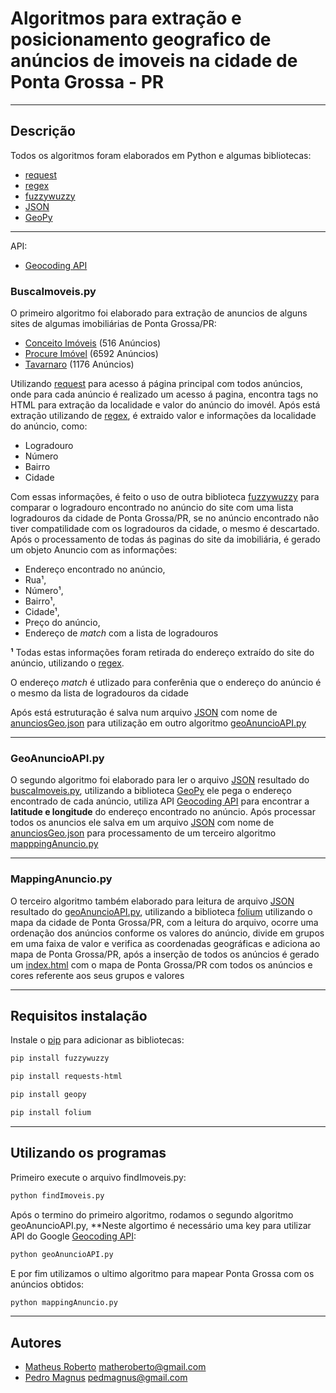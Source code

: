 # Algoritmos para extração e posicionamento geografico de anúncios de imoveis na cidade de Ponta Grossa - PR
___
## Descrição

Todos os algoritmos foram elaborados em Python e algumas bibliotecas:
* [request](http://docs.python-requests.org/pt_BR/latest/)
* [regex](https://docs.python.org/3/library/re.html)
* [fuzzywuzzy](https://chairnerd.seatgeek.com/fuzzywuzzy-fuzzy-string-matching-in-python/)
* [JSON](http://json.org)
* [GeoPy](https://geopy.readthedocs.io/en/stable/)
___
API:
* [Geocoding API](https://developers.google.com/maps/documentation/geocoding/start)
### BuscaImoveis.py
O primeiro algoritmo foi elaborado para extração de anuncios de alguns sites de algumas imobiliárias de Ponta Grossa/PR:
* [Conceito Imóveis](https://www.conceitoimoveispg.com.br) (516 Anúncios)
* [Procure Imóvel](https://procureimovel.com.br/) (6592 Anúncios)
* [Tavarnaro](https://www.tavarnaroconsultoria.com.br/) (1176 Anúncios)

Utilizando [request](http://docs.python-requests.org/pt_BR/latest/) para acesso á página principal com todos anúncios, onde para cada anúncio é realizado um acesso á pagina, encontra tags no HTML para extração da localidade e valor do anúncio do imovél. 
Após está extração utilizando de [regex](https://docs.python.org/3/library/re.html), é extraido valor e informações da localidade do anúncio, como:
* Logradouro
* Número
* Bairro
* Cidade

Com essas informações, é feito o uso de outra biblioteca [fuzzywuzzy](https://chairnerd.seatgeek.com/fuzzywuzzy-fuzzy-string-matching-in-python/) para comparar o logradouro encontrado no anúncio do site com uma lista logradouros da cidade de Ponta Grossa/PR, se no anúncio encontrado não tiver compatilidade com os logradouros da cidade, o mesmo é descartado.
Após o processamento de todas ás paginas do site da imobiliária, é gerado um objeto Anuncio com as informações: 
* Endereço encontrado no anúncio,
* Rua¹,
* Número¹, 
* Bairro¹,
* Cidade¹,
* Preço do anúncio,
* Endereço de *match* com a lista de logradouros

**¹** Todas estas informações foram retirada do endereço extraído do site do anúncio, utilizando o [regex](https://docs.python.org/3/library/re.html).

O endereço *match* é utlizado para conferênia que o endereço do anúncio é o mesmo da lista de logradouros da cidade

Após está estruturação é salva num arquivo [JSON](http://json.org) com nome de [anunciosGeo.json](./anunciosGeo.json) para utilização em outro algoritmo [geoAnuncioAPI.py](./geoAnuncioAPI.py)

___

### GeoAnuncioAPI.py

O segundo algoritmo foi elaborado para ler o arquivo [JSON](http://json.org) resultado do [buscaImoveis.py](./buscaImoveis.py), utilizando a biblioteca [GeoPy](https://geopy.readthedocs.io/en/stable/) ele pega o endereço encontrado de cada anúncio, utiliza API [Geocoding API](https://developers.google.com/maps/documentation/geocoding/start) para encontrar a **latitude e longitude**
do endereço encontrado no anúncio. Após processar todos os anuncios ele salva em um arquivo [JSON](http://json.org) com nome de [anunciosGeo.json](./anunciosGeo.json) para processamento de um terceiro algoritmo [mapppingAnuncio.py](./mappingAnuncio.py)

___

### MappingAnuncio.py
O terceiro algoritmo também elaborado para leitura de arquivo [JSON](http://json.org) resultado do [geoAnuncioAPI.py](./geoAnuncioAPI.py), utilizando a biblioteca [folium](https://python-visualization.github.io/folium/docs-v0.6.0/) utilizando o mapa da cidade de  Ponta Grossa/PR, com a leitura do arquivo, ocorre uma ordenação dos anúncios conforme os valores do anúncio, divide em grupos em uma faixa de valor e verifica as coordenadas geográficas e adiciona ao mapa de Ponta Grossa/PR, após a inserção de todos os anúncios é gerado um [index.html](./index.html) com o mapa de Ponta Grossa/PR com todos os anúncios e cores referente aos seus grupos e valores

____

## Requisitos instalação

Instale o [pip](https://pip.pypa.io/en/stable/installing/) para adicionar as bibliotecas:

```bash
pip install fuzzywuzzy
```
```bash
pip install requests-html
```
```bash
pip install geopy
```
```bash
pip install folium
```
____

## Utilizando os programas
 
Primeiro execute o arquivo findImoveis.py:
```bash
python findImoveis.py
```
Após o termino do primeiro algoritmo, rodamos o segundo algoritmo geoAnuncioAPI.py, **Neste algortimo é necessário uma key para utilizar API do Google [Geocoding API](https://developers.google.com/maps/documentation/geocoding/start):
```bash
python geoAnuncioAPI.py
```
E por fim utilizamos o ultimo algoritmo para mapear Ponta Grossa com os anúncios obtidos:
```bash
python mappingAnuncio.py
```
____

## Autores
* [Matheus Roberto](https://github.com/MatheusRoberto) <matheroberto@gmail.com>
* [Pedro Magnus](https://github.com/magnuspedro) <pedmagnus@gmail.com>

